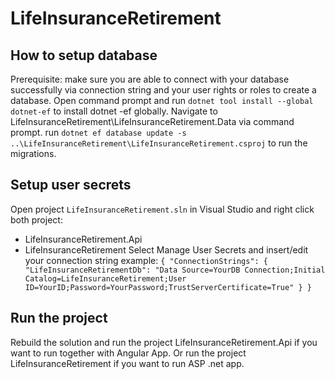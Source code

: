 # LifeInsuranceRetirement

## How to setup database

Prerequisite: make sure you are able to connect with your database successfully via connection string and your user rights or roles to create a database.
Open command prompt and run `dotnet tool install --global dotnet-ef` to install dotnet -ef globally.
Navigate to LifeInsuranceRetirement\LifeInsuranceRetirement.Data via command prompt.
run `dotnet ef database update -s ..\LifeInsuranceRetirement\LifeInsuranceRetirement.csproj` to run the migrations. 

## Setup user secrets

Open project `LifeInsuranceRetirement.sln` in Visual Studio and right click both project:
* LifeInsuranceRetirement.Api
* LifeInsuranceRetirement
Select Manage User Secrets and insert/edit your connection string example:
`{
  "ConnectionStrings": {
    "LifeInsuranceRetirementDb": "Data Source=YourDB Connection;Initial Catalog=LifeInsuranceRetirement;User ID=YourID;Password=YourPassword;TrustServerCertificate=True"
  }
}`

## Run the project

Rebuild the solution and run the project LifeInsuranceRetirement.Api if you want to run together with Angular App. Or run the project LifeInsuranceRetirement if you want to run ASP .net app.
